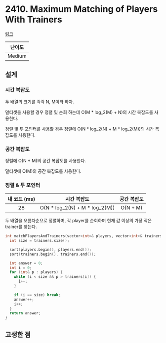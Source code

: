 # 2410. Maximum Matching of Players With Trainers

[링크](https://leetcode.com/problems/maximum-matching-of-players-with-trainers/description/)

| 난이도 |
| :----: |
| Medium |

## 설계

### 시간 복잡도

두 배열의 크기를 각각 N, M이라 하자.

멀티셋을 사용할 경우 정렬 및 순회 하는데 O(M \* log_2(M) + N)의 시간 복잡도를 사용한다.

정렬 및 투 포인터를 사용할 경우 정렬에 O(N \* log_2(N) + M \* log_2(M))의 시간 복잡도를 사용한다.

### 공간 복잡도

정렬에 O(N + M)의 공간 복잡도를 사용한다.

멀티셋에 O(M)의 공간 복잡도를 사용한다.

### 정렬 & 투 포인터

| 내 코드 (ms) |           시간 복잡도            | 공간 복잡도 |
| :----------: | :------------------------------: | :---------: |
|      28      | O(N \* log_2(N) + M \* log_2(M)) |  O(N + M)   |

두 배열을 오름차순으로 정렬하며, 각 player를 순회하며 현재 값 이상의 가장 작은 trainer를 찾는다.

```cpp
int matchPlayersAndTrainers(vector<int>& players, vector<int>& trainers) {
  int size = trainers.size();

  sort(players.begin(), players.end());
  sort(trainers.begin(), trainers.end());

  int answer = 0;
  int i = 0;
  for (int& p : players) {
    while (i < size && p > trainers[i]) {
      i++;
    }

    if (i == size) break;
    answer++;
    i++;
  }
  return answer;
}
```

## 고생한 점
